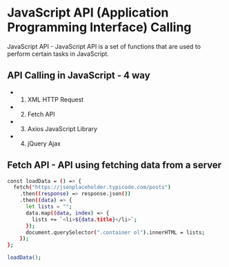 # JavaScript API (Application Programming Interface) Calling

JavaScript API - JavaScript API is a set of functions that are used to perform certain tasks in JavaScript.

## API Calling in JavaScript - 4 way

- 1. XML HTTP Request
- 2. Fetch API
- 3. Axios JavaScript Library
- 4. jQuery Ajax

## Fetch API - API using fetching data from a server

```sh
const loadData = () => {
  fetch("https://jsonplaceholder.typicode.com/posts")
    .then((response) => response.json())
    .then((data) => {
      let lists = "";
      data.map((data, index) => {
        lists += `<li>${data.title}</li>`;
      });
      document.querySelector(".container ol").innerHTML = lists;
    });
};

loadData();
```
